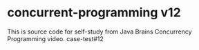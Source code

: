 # concurrent-programming v12
This is source code for self-study from Java Brains Concurrency Programming video.
case-test#12
